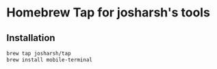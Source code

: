 # Homebrew Tap for josharsh's tools

  ## Installation

  ```bash
  brew tap josharsh/tap
  brew install mobile-terminal
  ```
